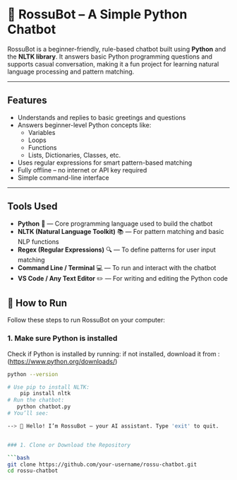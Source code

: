 # 🤖 RossuBot – A Simple Python Chatbot

RossuBot is a beginner-friendly, rule-based chatbot built using **Python** and the **NLTK library**. It answers basic Python programming questions and supports casual conversation, making it a fun project for learning natural language processing and pattern matching.

---

##  Features

- Understands and replies to basic greetings and questions
- Answers beginner-level Python concepts like:
  - Variables
  - Loops
  - Functions
  - Lists, Dictionaries, Classes, etc.
- Uses regular expressions for smart pattern-based matching
- Fully offline – no internet or API key required
- Simple command-line interface

---
##  Tools Used

- **Python** 🐍 — Core programming language used to build the chatbot
- **NLTK (Natural Language Toolkit)** 📚 — For pattern matching and basic NLP functions
- **Regex (Regular Expressions)** 🔍 — To define patterns for user input matching
- **Command Line / Terminal** 💻 — To run and interact with the chatbot
- **VS Code / Any Text Editor** ✏️ — For writing and editing the Python code

## 🚀 How to Run

Follow these steps to run RossuBot on your computer:

### 1. Make sure Python is installed

Check if Python is installed by running:
if not installed, download it from : (https://www.python.org/downloads/)
```bash
python --version

# Use pip to install NLTK:
    pip install nltk
# Run the chatbot:
   python chatbot.py
# You’ll see:

--> 🤖 Hello! I’m RossuBot – your AI assistant. Type 'exit' to quit.


### 1. Clone or Download the Repository

```bash
git clone https://github.com/your-username/rossu-chatbot.git
cd rossu-chatbot
